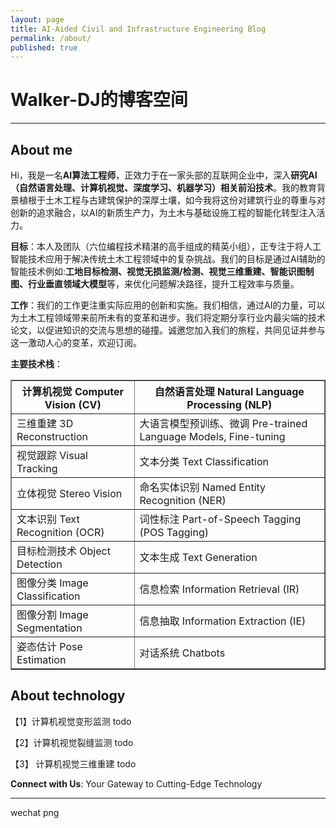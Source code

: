 ```yaml
---
layout: page
title: AI-Aided Civil and Infrastructure Engineering Blog
permalink: /about/
published: true
---
```

# Walker-DJ的博客空间
* * *
## About me 
Hi，我是一名**AI算法工程师**，正效力于在一家头部的互联网企业中，深入**研究AI（自然语言处理、计算机视觉、深度学习、机器学习）相关前沿技术**。我的教育背景植根于土木工程与古建筑保护的深厚土壤，如今我将这份对建筑行业的尊重与对创新的追求融合，以AI的新质生产力，为土木与基础设施工程的智能化转型注入活力。

**目标**：本人及团队（六位编程技术精湛的高手组成的精英小组），正专注于将人工智能技术应用于解决传统土木工程领域中的复杂挑战。我们的目标是通过AI辅助的智能技术例如:**工地目标检测、视觉无损监测/检测、视觉三维重建、智能识图制图、行业垂直领域大模型**等，来优化问题解决路径，提升工程效率与质量。

**工作**：我们的工作更注重实际应用的创新和实施。我们相信，通过AI的力量，可以为土木工程领域带来前所未有的变革和进步。我们将定期分享行业内最尖端的技术论文，以促进知识的交流与思想的碰撞。诚邀您加入我们的旅程，共同见证并参与这一激动人心的变革，欢迎订阅。

**主要技术栈**：
<table border="1">
  <tr>
    <th>计算机视觉 Computer Vision (CV)</th>
    <th>自然语言处理 Natural Language Processing (NLP)</th>
  </tr>
  <tr>
    <td>三维重建 3D Reconstruction</td>
    <td>大语言模型预训练、微调 Pre-trained Language Models, Fine-tuning</td>
  </tr>
  <tr>
    <td>视觉跟踪 Visual Tracking</td>
    <td>文本分类 Text Classification</td>
  </tr>
  <tr>
    <td>立体视觉 Stereo Vision</td>
    <td>命名实体识别 Named Entity Recognition (NER)</td>
  </tr>
  <tr>
    <td>文本识别 Text Recognition (OCR)</td>
    <td>词性标注 Part-of-Speech Tagging (POS Tagging)</td>
  </tr>
  <tr>
    <td>目标检测技术 Object Detection</td>
    <td>文本生成 Text Generation</td>
  </tr>
  <tr>
    <td>图像分类 Image Classification</td>
    <td>信息检索 Information Retrieval (IR)</td>
  </tr>
  <tr>
    <td>图像分割 Image Segmentation</td>
    <td>信息抽取 Information Extraction (IE)</td>
  </tr>
  <tr>
    <td>姿态估计 Pose Estimation</td>
    <td>对话系统 Chatbots</td>
  </tr>
</table>

## About technology

【1】计算机视觉变形监测
 todo
 
【2】计算机视觉裂缝监测
todo

【3】 计算机视觉三维重建
todo





**Connect with Us**: Your Gateway to Cutting-Edge Technology 
* * *
wechat png
